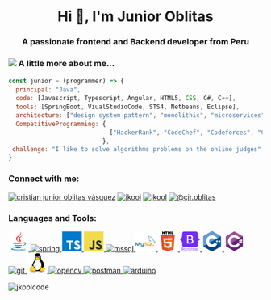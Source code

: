 <h1 align="center">Hi 👋, I'm Junior Oblitas</h1>
<h3 align="center">A passionate frontend and Backend developer from Peru</h3>

### <img src="https://media.giphy.com/media/WUlplcMpOCEmTGBtBW/giphy.gif" width="30"> A little more about me...  

```javascript
const junior = (programmer) => {
  principal: "Java",
  code: [Javascript, Typescript, Angular, HTML5, CSS, C#, C++],
  tools: [SpringBoot, ViualStudioCode, STS4, Netbeans, Eclipse],
  architecture: ["design system pattern", "monolithic", "microservices"],
  CompetitiveProgramming: {
                            ["HackerRank", "CodeChef", "Codeforces", "CSES Problem set"]
                          },
 challenge: "I like to solve algorithms problems on the online judges"
}
```

<h3 align="left">Connect with me:</h3>
<p align="left">
<a href="https://linkedin.com/in/cristian junior oblitas vásquez" target="blank"><img align="center" src="https://cdn.jsdelivr.net/npm/simple-icons@3.0.1/icons/linkedin.svg" alt="cristian junior oblitas vásquez" height="30" width="40" /></a>
<a href="https://www.codechef.com/users/jkool" target="blank"><img align="center" src="https://cdn.jsdelivr.net/npm/simple-icons@3.1.0/icons/codechef.svg" alt="jkool" height="30" width="40" /></a>
<a href="https://www.hackerrank.com/jkool" target="blank"><img align="center" src="https://cdn.jsdelivr.net/npm/simple-icons@3.0.1/icons/hackerrank.svg" alt="jkool" height="30" width="40" /></a>
<a href="https://instagram.com/cjr.oblitas" target="blank"><img align="center" src="https://cdn.jsdelivr.net/npm/simple-icons@3.0.1/icons/instagram.svg" alt="@cjr.oblitas" height="30" width="40" /></a>
</p>

<h3 align="left">Languages and Tools:</h3>
<p align="left"> </a> <a href="https://www.java.com" target="_blank"> <img src="https://raw.githubusercontent.com/devicons/devicon/master/icons/java/java-original.svg" alt="java" width="40" height="40"/> </a> <a href="https://spring.io/" target="_blank"> <img src="https://www.vectorlogo.zone/logos/springio/springio-icon.svg" alt="spring" width="40" height="40"/> </a> <a href="https://www.typescriptlang.org/" target="_blank"> <img src="https://raw.githubusercontent.com/devicons/devicon/master/icons/typescript/typescript-original.svg" alt="typescript" width="40" height="40"/> </a> <a href="https://developer.mozilla.org/en-US/docs/Web/JavaScript" target="_blank"> <img src="https://raw.githubusercontent.com/devicons/devicon/master/icons/javascript/javascript-original.svg" alt="javascript" width="40" height="40"/> </a> <a href="https://www.microsoft.com/en-us/sql-server" target="_blank"> <img src="https://cdn.worldvectorlogo.com/logos/microsoft-sql-server.svg" alt="mssql" width="40" height="40"/> </a>  <a href="https://www.mysql.com/" target="_blank"> <img src="https://raw.githubusercontent.com/devicons/devicon/master/icons/mysql/mysql-original-wordmark.svg" alt="mysql" width="40" height="40"/> </a> <a href="https://www.w3.org/html/" target="_blank"> <img src="https://raw.githubusercontent.com/devicons/devicon/master/icons/html5/html5-original-wordmark.svg" alt="html5" width="40" height="40"/>  <a href="https://getbootstrap.com" target="_blank"> <img src="https://raw.githubusercontent.com/devicons/devicon/master/icons/bootstrap/bootstrap-plain-wordmark.svg" alt="bootstrap" width="40" height="40"/> </a> <a href="https://www.w3schools.com/cpp/" target="_blank"> <img src="https://raw.githubusercontent.com/devicons/devicon/master/icons/cplusplus/cplusplus-original.svg" alt="cplusplus" width="40" height="40"/> </a> <a href="https://www.w3schools.com/cs/" target="_blank"> <img src="https://raw.githubusercontent.com/devicons/devicon/master/icons/csharp/csharp-original.svg" alt="csharp" width="40" height="40"/> </a> <a href="https://git-scm.com/" target="_blank"> <img src="https://www.vectorlogo.zone/logos/git-scm/git-scm-icon.svg" alt="git" width="40" height="40"/> </a> <a href="https://www.linux.org/" target="_blank"> <img src="https://raw.githubusercontent.com/devicons/devicon/master/icons/linux/linux-original.svg" alt="linux" width="40" height="40"/> </a>  <a href="https://opencv.org/" target="_blank"> <img src="https://www.vectorlogo.zone/logos/opencv/opencv-icon.svg" alt="opencv" width="40" height="40"/> </a> <a href="https://postman.com" target="_blank"> <img src="https://www.vectorlogo.zone/logos/getpostman/getpostman-icon.svg" alt="postman" width="40" height="40"/> </a> <a href="https://www.arduino.cc/" target="_blank"> <img src="https://cdn.worldvectorlogo.com/logos/arduino-1.svg" alt="arduino" width="40" height="40"/> </a> </p>

<p><img align="center" src="https://github-readme-stats.vercel.app/api/top-langs?username=jkoolcode&show_icons=true&locale=en&layout=compact" alt="jkoolcode" /></p>

